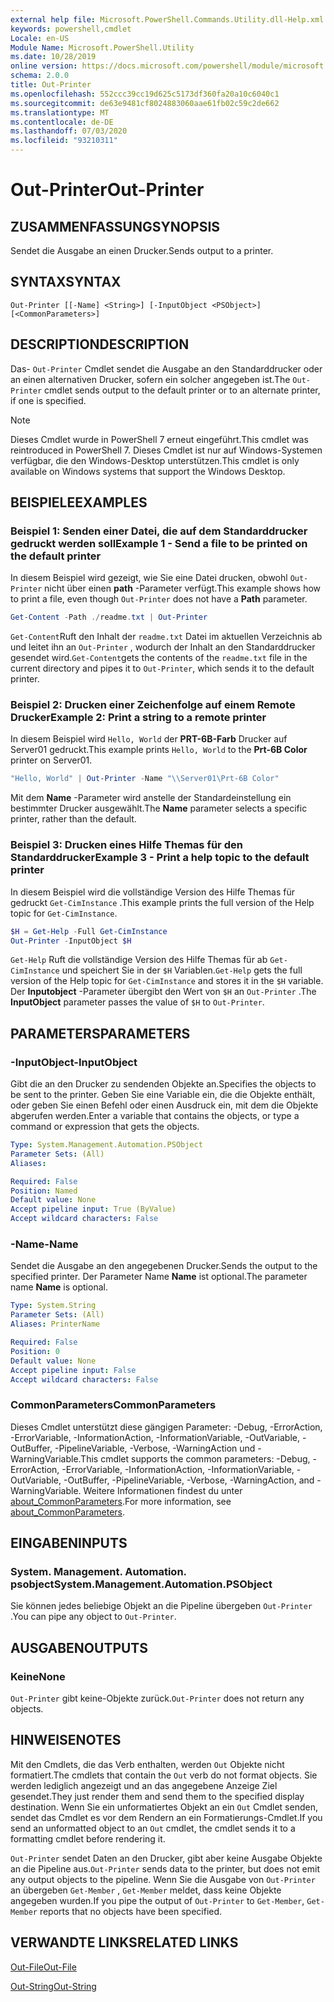 ```yaml
---
external help file: Microsoft.PowerShell.Commands.Utility.dll-Help.xml
keywords: powershell,cmdlet
Locale: en-US
Module Name: Microsoft.PowerShell.Utility
ms.date: 10/28/2019
online version: https://docs.microsoft.com/powershell/module/microsoft.powershell.utility/out-printer?view=powershell-7&WT.mc_id=ps-gethelp
schema: 2.0.0
title: Out-Printer
ms.openlocfilehash: 552ccc39cc19d625c5173df360fa20a10c6040c1
ms.sourcegitcommit: de63e9481cf8024883060aae61fb02c59c2de662
ms.translationtype: MT
ms.contentlocale: de-DE
ms.lasthandoff: 07/03/2020
ms.locfileid: "93210311"
---
```

# <span data-ttu-id="3a909-103">Out-Printer</span><span class="sxs-lookup"><span data-stu-id="3a909-103">Out-Printer</span></span>

## <span data-ttu-id="3a909-104">ZUSAMMENFASSUNG</span><span class="sxs-lookup"><span data-stu-id="3a909-104">SYNOPSIS</span></span>
<span data-ttu-id="3a909-105">Sendet die Ausgabe an einen Drucker.</span><span class="sxs-lookup"><span data-stu-id="3a909-105">Sends output to a printer.</span></span>

## <span data-ttu-id="3a909-106">SYNTAX</span><span class="sxs-lookup"><span data-stu-id="3a909-106">SYNTAX</span></span>

```
Out-Printer [[-Name] <String>] [-InputObject <PSObject>] [<CommonParameters>]
```

## <span data-ttu-id="3a909-107">DESCRIPTION</span><span class="sxs-lookup"><span data-stu-id="3a909-107">DESCRIPTION</span></span>

<span data-ttu-id="3a909-108">Das- `Out-Printer` Cmdlet sendet die Ausgabe an den Standarddrucker oder an einen alternativen Drucker, sofern ein solcher angegeben ist.</span><span class="sxs-lookup"><span data-stu-id="3a909-108">The `Out-Printer` cmdlet sends output to the default printer or to an alternate printer, if one is specified.</span></span>

> [!NOTE]
> <span data-ttu-id="3a909-109">Dieses Cmdlet wurde in PowerShell 7 erneut eingeführt.</span><span class="sxs-lookup"><span data-stu-id="3a909-109">This cmdlet was reintroduced in PowerShell 7.</span></span> <span data-ttu-id="3a909-110">Dieses Cmdlet ist nur auf Windows-Systemen verfügbar, die den Windows-Desktop unterstützen.</span><span class="sxs-lookup"><span data-stu-id="3a909-110">This cmdlet is only available on Windows systems that support the Windows Desktop.</span></span>

## <span data-ttu-id="3a909-111">BEISPIELE</span><span class="sxs-lookup"><span data-stu-id="3a909-111">EXAMPLES</span></span>

### <span data-ttu-id="3a909-112">Beispiel 1: Senden einer Datei, die auf dem Standarddrucker gedruckt werden soll</span><span class="sxs-lookup"><span data-stu-id="3a909-112">Example 1 - Send a file to be printed on the default printer</span></span>

<span data-ttu-id="3a909-113">In diesem Beispiel wird gezeigt, wie Sie eine Datei drucken, obwohl `Out-Printer` nicht über einen **path** -Parameter verfügt.</span><span class="sxs-lookup"><span data-stu-id="3a909-113">This example shows how to print a file, even though `Out-Printer` does not have a **Path** parameter.</span></span>

```powershell
Get-Content -Path ./readme.txt | Out-Printer
```

<span data-ttu-id="3a909-114">`Get-Content`Ruft den Inhalt der `readme.txt` Datei im aktuellen Verzeichnis ab und leitet ihn an `Out-Printer` , wodurch der Inhalt an den Standarddrucker gesendet wird.</span><span class="sxs-lookup"><span data-stu-id="3a909-114">`Get-Content`gets the contents of the `readme.txt` file in the current directory and pipes it to `Out-Printer`, which sends it to the default printer.</span></span>

### <span data-ttu-id="3a909-115">Beispiel 2: Drucken einer Zeichenfolge auf einem Remote Drucker</span><span class="sxs-lookup"><span data-stu-id="3a909-115">Example 2: Print a string to a remote printer</span></span>

<span data-ttu-id="3a909-116">In diesem Beispiel wird `Hello, World` der **PRT-6B-Farb** Drucker auf Server01 gedruckt.</span><span class="sxs-lookup"><span data-stu-id="3a909-116">This example prints `Hello, World` to the **Prt-6B Color** printer on Server01.</span></span>

```powershell
"Hello, World" | Out-Printer -Name "\\Server01\Prt-6B Color"
```

<span data-ttu-id="3a909-117">Mit dem **Name** -Parameter wird anstelle der Standardeinstellung ein bestimmter Drucker ausgewählt.</span><span class="sxs-lookup"><span data-stu-id="3a909-117">The **Name** parameter selects a specific printer, rather than the default.</span></span>

### <span data-ttu-id="3a909-118">Beispiel 3: Drucken eines Hilfe Themas für den Standarddrucker</span><span class="sxs-lookup"><span data-stu-id="3a909-118">Example 3 - Print a help topic to the default printer</span></span>

<span data-ttu-id="3a909-119">In diesem Beispiel wird die vollständige Version des Hilfe Themas für gedruckt `Get-CimInstance` .</span><span class="sxs-lookup"><span data-stu-id="3a909-119">This example prints the full version of the Help topic for `Get-CimInstance`.</span></span>

```powershell
$H = Get-Help -Full Get-CimInstance
Out-Printer -InputObject $H
```

<span data-ttu-id="3a909-120">`Get-Help` Ruft die vollständige Version des Hilfe Themas für ab `Get-CimInstance` und speichert Sie in der `$H` Variablen.</span><span class="sxs-lookup"><span data-stu-id="3a909-120">`Get-Help` gets the full version of the Help topic for `Get-CimInstance` and stores it in the `$H` variable.</span></span> <span data-ttu-id="3a909-121">Der **Inputobject** -Parameter übergibt den Wert von `$H` an `Out-Printer` .</span><span class="sxs-lookup"><span data-stu-id="3a909-121">The **InputObject** parameter passes the value of `$H` to `Out-Printer`.</span></span>

## <span data-ttu-id="3a909-122">PARAMETERS</span><span class="sxs-lookup"><span data-stu-id="3a909-122">PARAMETERS</span></span>

### <span data-ttu-id="3a909-123">-InputObject</span><span class="sxs-lookup"><span data-stu-id="3a909-123">-InputObject</span></span>

<span data-ttu-id="3a909-124">Gibt die an den Drucker zu sendenden Objekte an.</span><span class="sxs-lookup"><span data-stu-id="3a909-124">Specifies the objects to be sent to the printer.</span></span> <span data-ttu-id="3a909-125">Geben Sie eine Variable ein, die die Objekte enthält, oder geben Sie einen Befehl oder einen Ausdruck ein, mit dem die Objekte abgerufen werden.</span><span class="sxs-lookup"><span data-stu-id="3a909-125">Enter a variable that contains the objects, or type a command or expression that gets the objects.</span></span>

```yaml
Type: System.Management.Automation.PSObject
Parameter Sets: (All)
Aliases:

Required: False
Position: Named
Default value: None
Accept pipeline input: True (ByValue)
Accept wildcard characters: False
```

### <span data-ttu-id="3a909-126">-Name</span><span class="sxs-lookup"><span data-stu-id="3a909-126">-Name</span></span>

<span data-ttu-id="3a909-127">Sendet die Ausgabe an den angegebenen Drucker.</span><span class="sxs-lookup"><span data-stu-id="3a909-127">Sends the output to the specified printer.</span></span> <span data-ttu-id="3a909-128">Der Parameter Name **Name** ist optional.</span><span class="sxs-lookup"><span data-stu-id="3a909-128">The parameter name **Name** is optional.</span></span>

```yaml
Type: System.String
Parameter Sets: (All)
Aliases: PrinterName

Required: False
Position: 0
Default value: None
Accept pipeline input: False
Accept wildcard characters: False
```

### <span data-ttu-id="3a909-129">CommonParameters</span><span class="sxs-lookup"><span data-stu-id="3a909-129">CommonParameters</span></span>

<span data-ttu-id="3a909-130">Dieses Cmdlet unterstützt diese gängigen Parameter: -Debug, -ErrorAction, -ErrorVariable, -InformationAction, -InformationVariable, -OutVariable, -OutBuffer, -PipelineVariable, -Verbose, -WarningAction und -WarningVariable.</span><span class="sxs-lookup"><span data-stu-id="3a909-130">This cmdlet supports the common parameters: -Debug, -ErrorAction, -ErrorVariable, -InformationAction, -InformationVariable, -OutVariable, -OutBuffer, -PipelineVariable, -Verbose, -WarningAction, and -WarningVariable.</span></span> <span data-ttu-id="3a909-131">Weitere Informationen findest du unter [about_CommonParameters](https://go.microsoft.com/fwlink/?LinkID=113216).</span><span class="sxs-lookup"><span data-stu-id="3a909-131">For more information, see [about_CommonParameters](https://go.microsoft.com/fwlink/?LinkID=113216).</span></span>

## <span data-ttu-id="3a909-132">EINGABEN</span><span class="sxs-lookup"><span data-stu-id="3a909-132">INPUTS</span></span>

### <span data-ttu-id="3a909-133">System. Management. Automation. psobject</span><span class="sxs-lookup"><span data-stu-id="3a909-133">System.Management.Automation.PSObject</span></span>

<span data-ttu-id="3a909-134">Sie können jedes beliebige Objekt an die Pipeline übergeben `Out-Printer` .</span><span class="sxs-lookup"><span data-stu-id="3a909-134">You can pipe any object to `Out-Printer`.</span></span>

## <span data-ttu-id="3a909-135">AUSGABEN</span><span class="sxs-lookup"><span data-stu-id="3a909-135">OUTPUTS</span></span>

### <span data-ttu-id="3a909-136">Keine</span><span class="sxs-lookup"><span data-stu-id="3a909-136">None</span></span>

<span data-ttu-id="3a909-137">`Out-Printer` gibt keine-Objekte zurück.</span><span class="sxs-lookup"><span data-stu-id="3a909-137">`Out-Printer` does not return any objects.</span></span>

## <span data-ttu-id="3a909-138">HINWEISE</span><span class="sxs-lookup"><span data-stu-id="3a909-138">NOTES</span></span>

<span data-ttu-id="3a909-139">Mit den Cmdlets, die das Verb enthalten, werden `Out` Objekte nicht formatiert.</span><span class="sxs-lookup"><span data-stu-id="3a909-139">The cmdlets that contain the `Out` verb do not format objects.</span></span> <span data-ttu-id="3a909-140">Sie werden lediglich angezeigt und an das angegebene Anzeige Ziel gesendet.</span><span class="sxs-lookup"><span data-stu-id="3a909-140">They just render them and send them to the specified display destination.</span></span> <span data-ttu-id="3a909-141">Wenn Sie ein unformatiertes Objekt an ein `Out` Cmdlet senden, sendet das Cmdlet es vor dem Rendern an ein Formatierungs-Cmdlet.</span><span class="sxs-lookup"><span data-stu-id="3a909-141">If you send an unformatted object to an `Out` cmdlet, the cmdlet sends it to a formatting cmdlet before rendering it.</span></span>

<span data-ttu-id="3a909-142">`Out-Printer` sendet Daten an den Drucker, gibt aber keine Ausgabe Objekte an die Pipeline aus.</span><span class="sxs-lookup"><span data-stu-id="3a909-142">`Out-Printer` sends data to the printer, but does not emit any output objects to the pipeline.</span></span> <span data-ttu-id="3a909-143">Wenn Sie die Ausgabe von `Out-Printer` an übergeben `Get-Member` , `Get-Member` meldet, dass keine Objekte angegeben wurden.</span><span class="sxs-lookup"><span data-stu-id="3a909-143">If you pipe the output of `Out-Printer` to `Get-Member`, `Get-Member` reports that no objects have been specified.</span></span>

## <span data-ttu-id="3a909-144">VERWANDTE LINKS</span><span class="sxs-lookup"><span data-stu-id="3a909-144">RELATED LINKS</span></span>

[<span data-ttu-id="3a909-145">Out-File</span><span class="sxs-lookup"><span data-stu-id="3a909-145">Out-File</span></span>](Out-File.md)

[<span data-ttu-id="3a909-146">Out-String</span><span class="sxs-lookup"><span data-stu-id="3a909-146">Out-String</span></span>](Out-String.md)
